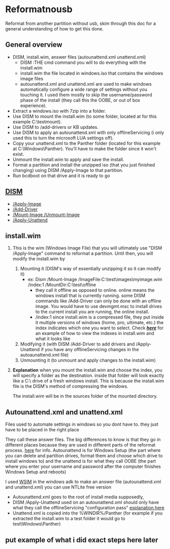 # Reformatnousb
Reformat from another partition without usb, skim through this doc for a general understanding of how to get this done.

## General overview

* DISM, install.wim, answer files (autounattend.xml unattend.xml)
  * DISM :THE cmd command you will to do everything with the install.wim  
  * install.wim the file located in windows.iso that contains the windows image files
  * autounattend.xml and unattend.xml are used to make windows automatically configure a wide range of settings without you touching it. I used them mostly to skip the username/password phase of the install (they call this the OOBE, or out of box experience).
* Extract a windows.iso with 7zip into a folder. 
* Use DISM to mount the install.wim (to some folder, located at for this example C:\testmount). 
* Use DISM to /add-drivers or KB updates. 
* Use DISM to apply an autounattend.xml with only offlineServicing (i only used this to turn the microsoft LUA settings off).  
* Copy your unattend.xml to the Panther folder (located for this example at C:\Windows\Panther). You'll have to make the folder since it won't exist. 
* Unmount the install.wim to apply and save the install. 
* Format a partition and install the unzipped iso (that you just finished changing) using DISM /Apply-Image to that partition.
* Run bcdboot on that drive and it is ready to go

## [DISM](https://docs.microsoft.com/en-us/windows-hardware/manufacture/desktop/what-is-dism?view=windows-11)
* [/Apply-Image](https://docs.microsoft.com/en-us/windows-hardware/manufacture/desktop/dism-image-management-command-line-options-s14?view=windows-11#apply-image)
* [/Add-Driver](https://docs.microsoft.com/en-us/windows-hardware/manufacture/desktop/add-and-remove-drivers-to-an-offline-windows-image?view=windows-11)
* [/Mount-Image /Unmount-Image](https://docs.microsoft.com/en-us/windows-hardware/manufacture/desktop/mount-and-modify-a-windows-image-using-dism?view=windows-11)
* [/Apply-Unattend](https://docs.microsoft.com/en-us/windows-hardware/manufacture/desktop/dism-unattended-servicing-command-line-options?view=windows-11#apply-unattend)

## install.wim
  1. This is the wim (Windows Image File) that you will ultimately use "DISM /Apply-Image" command to reformat a partition. Until then, you will modify the install.wim by
     1. Mounting it (DISM's way of essentially unzipping it so it can modify it)
        * ex: Dism /Mount-Image /ImageFile:C:\test\images\myimage.wim /index:1 /MountDir:C:\test\offline
          * they call it offline as opposed to online. online means the windows install that is currently running. some DISM commands like /Add-Driver can only be done with an offline image. You would have to use devmgmt.msc to install drives to the current install you are running, the online install.
          * /index:1 since install.wim is a compressed file, they put inside it multiple versions of windows (home, pro, ultimate, etc.) the index indicates which one you want to select. Check [**_here_**](https://www.tenforums.com/general-support/162980-what-index-number-how-do-i-find-thank-you-post2000764.html?s=ab6904756d100e190fc1593666d2cc3d#post2000764) for an example of how to view the indexes in install.wim and what it looks like
     2. Modifying it (with DISM /Add-Driver to add drivers and /Apply-Unattend if you have any offlineServicing changes in the autoaunattend.xml file)
     3. Unmounting it (to unmount and apply changes to the install.wim)

  2. **Explanation**  when you mount the install.wim and choose the index, you will specify a folder as the destination. inside that folder will look exactly like a C:\ drive of a fresh windows install. This is because the install.wim file is the DISM's method of compressing the windows.

     The install.wim will be in the sources folder of the mounted directory.

## Autounattend.xml and unattend.xml

Files used to automate settings in windows so you dont have to. they just have to be placed in the right place

They call these answer files. The big differences to know is that they go in different places because they are used in different parts of the reformat process. [here](https://win10.guru/answer-file-autounattend-xml-or-unattend-xml/) for info. Autounattend is for Windows Setup (the part where you can delete and partition drives, format them and choose which drive to install windows to) and the unattend is for what they call OOBE (the part where you enter your username and password after the computer finishes Windows Setup and reboots)

I used [WSIM](https://docs.microsoft.com/en-us/windows-hardware/customize/desktop/wsim/windows-system-image-manager-technical-reference) in the windows adk to make an answer file (autounattend.xml and unattend.xml) you can use NTLite free version

* Autounattend.xml goes to the root of install media supposedly,
* DISM /Apply-Unattend used on an autounattend.xml should only have what they call the offlineServicing "configuration pass" [explanation here](https://docs.microsoft.com/en-us/windows-hardware/manufacture/desktop/how-configuration-passes-work?view=windows-11)
* Unattend.xml is copied into the %WINDIR%/Panther (for example if you extracted the install.wim to a test folder it would go to test\Windows\Panther)

## put example of what i did exact steps here later
